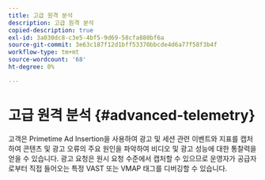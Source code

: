 ```yaml
---
title: 고급 원격 분석
description: 고급 원격 분석
copied-description: true
exl-id: 3a030dc8-c3e5-4bf5-9d69-58cfa880bf6a
source-git-commit: 3e63c187f12d1bff53370bbcde4d6a77f58f3b4f
workflow-type: tm+mt
source-wordcount: '68'
ht-degree: 0%

---
```


# 고급 원격 분석 {#advanced-telemetry}

고객은 Primetime Ad Insertion을 사용하여 광고 및 세션 관련 이벤트와 지표를 캡처하여 콘텐츠 및 광고 오류의 주요 원인을 파악하여 비디오 및 광고 성능에 대한 통찰력을 얻을 수 있습니다.  광고 요청은 원시 요청 수준에서 캡처할 수 있으므로 운영자가 공급자로부터 직접 들어오는 특정 VAST 또는 VMAP 태그를 디버깅할 수 있습니다.
